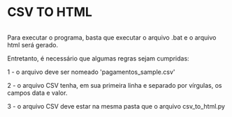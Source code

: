 # CSV TO HTML

```
```

Para executar o programa, basta que executar o arquivo .bat e o arquivo html será gerado.

Entretanto, é necessário que algumas regras sejam cumpridas:


1 - o arquivo deve ser nomeado 'pagamentos_sample.csv'

2 - o arquivo CSV tenha, em sua primeira linha e separado por vírgulas, os campos data e valor.

3 - o arquivo CSV deve estar na mesma pasta que o arquivo csv_to_html.py

```
```
